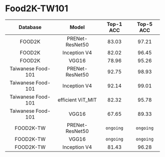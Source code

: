 # Food2K-TW101

| Database | Model | Top-1 ACC | Top-5 ACC |
| :---------: | :--------: | :--------: | :--------: |
| FOOD2K | PRENet-ResNet50 | 83.03 | 97.21 |   
| FOOD2K | Inception V4 | 82.02 | 96.45 |
| FOOD2K | VGG16 | 78.96 | 95.26 |
| Taiwanese Food-101 | PRENet-ResNet50 | 92.75 | 98.93 |
| Taiwanese Food-101 | Inception V4 | 92.14 | 99.01 |
| Taiwanese Food-101 | efficient ViT_MIT | 82.32 | 95.78 |
| Taiwanese Food-101 | VGG16 | 67.65 | 89.33 |
| FOOD2K-TW | PRENet-ResNet50 | `ongoing` | `ongoing` |
| FOOD2K-TW | VGG16 | `ongoing` | `ongoing` |
| FOOD2K-TW | Inception V4 | 81.43 | 96.28 |


